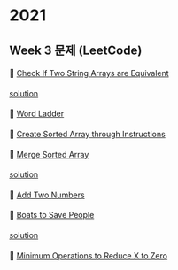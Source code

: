 # 2021
## Week 3 문제 (LeetCode)

####
👀 [Check If Two String Arrays are Equivalent](https://leetcode.com/explore/challenge/card/january-leetcoding-challenge-2021/580/week-2-january-8th-january-14th/3597/)
####
[solution](https://github.com/so-ohee/Algorithm/blob/main/src/me/algo/LeetCode/L_1662.java)
####
👀 [Word Ladder](https://leetcode.com/explore/challenge/card/january-leetcoding-challenge-2021/580/week-2-january-8th-january-14th/3598/)
####

####
👀 [Create Sorted Array through Instructions](https://leetcode.com/explore/challenge/card/january-leetcoding-challenge-2021/580/week-2-january-8th-january-14th/3599/)
####

####
👀 [Merge Sorted Array](https://leetcode.com/explore/challenge/card/january-leetcoding-challenge-2021/580/week-2-january-8th-january-14th/3600/)
####
[solution](https://github.com/so-ohee/Algorithm/blob/main/src/me/algo/LeetCode/L_88.java)
####
👀 [Add Two Numbers](https://leetcode.com/explore/challenge/card/january-leetcoding-challenge-2021/580/week-2-january-8th-january-14th/3601/)
####

####
👀 [Boats to Save People](https://leetcode.com/explore/challenge/card/january-leetcoding-challenge-2021/580/week-2-january-8th-january-14th/3602/)
####
[solution](https://github.com/so-ohee/Algorithm/blob/main/src/me/algo/LeetCode/L_881.java)
####
👀 [Minimum Operations to Reduce X to Zero](https://leetcode.com/explore/challenge/card/january-leetcoding-challenge-2021/580/week-2-january-8th-january-14th/3603/)
####

